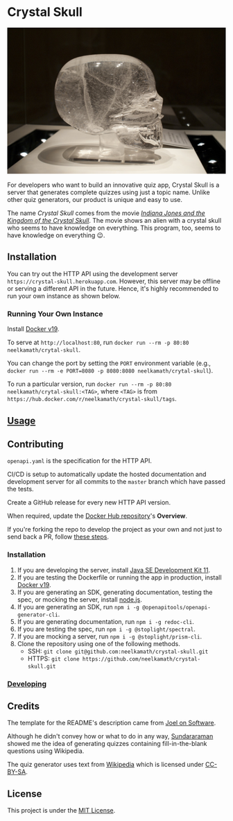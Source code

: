 # Crystal Skull

![Crystal Skull](crystal_skull.jpg)

For developers who want to build an innovative quiz app, Crystal Skull is a server that generates complete quizzes using just a topic name. Unlike other quiz generators, our product is unique and easy to use.

The name _Crystal Skull_ comes from the movie _[Indiana Jones and the Kingdom of the Crystal Skull](https://www.imdb.com/title/tt0367882/)_. The movie shows an alien with a crystal skull who seems to have knowledge on everything. This program, too, seems to have knowledge on everything 😉.

## Installation

You can try out the HTTP API using the development server `https://crystal-skull.herokuapp.com`. However, this server may be offline or serving a different API in the future. Hence, it's highly recommended to run your own instance as shown below.

### Running Your Own Instance

Install [Docker v19](https://hub.docker.com/search/?type=edition&offering=community).

To serve at `http://localhost:80`, run `docker run --rm -p 80:80 neelkamath/crytal-skull`. 

You can change the port by setting the `PORT` environment variable (e.g., `docker run --rm -e PORT=8080 -p 8080:8080 neelkamath/crytal-skull`).

To run a particular version, run `docker run --rm -p 80:80 neelkamath/crytal-skull:<TAG>`, where `<TAG>` is from `https://hub.docker.com/r/neelkamath/crystal-skull/tags`.

## [Usage](https://neelkamath.gitlab.io/crystal-skull/)

## Contributing

`openapi.yaml` is the specification for the HTTP API.

CI/CD is setup to automatically update the hosted documentation and development server for all commits to the `master` branch which have passed the tests.

Create a GitHub release for every new HTTP API version.

When required, update the [Docker Hub repository](https://hub.docker.com/r/neelkamath/crystal-skull)'s **Overview**.

If you're forking the repo to develop the project as your own and not just to send back a PR, follow [these steps](docs/fork.md).

### Installation

1. If you are developing the server, install [Java SE Development Kit 11](https://www.oracle.com/technetwork/java/javase/downloads/jdk11-downloads-5066655.html). 
1. If you are testing the Dockerfile or running the app in production, install [Docker v19](https://hub.docker.com/search/?type=edition&offering=community).
1. If you are generating an SDK, generating documentation, testing the spec, or mocking the server, install [node.js](https://nodejs.org/en/download/).
1. If you are generating an SDK, run `npm i -g @openapitools/openapi-generator-cli`.
1. If you are generating documentation, run `npm i -g redoc-cli`.
1. If you are testing the spec, run `npm i -g @stoplight/spectral`.
1. If you are mocking a server, run `npm i -g @stoplight/prism-cli`.
1. Clone the repository using one of the following methods.
    - SSH: `git clone git@github.com:neelkamath/crystal-skull.git`
    - HTTPS: `git clone https://github.com/neelkamath/crystal-skull.git`

### [Developing](docs/developing.md)

## Credits

The template for the README's description came from [Joel on Software](https://www.joelonsoftware.com/2002/05/09/product-vision/).

Although he didn't convey how or what to do in any way, [Sundararaman](https://github.com/vsundar17697) showed me the idea of generating quizzes containing fill-in-the-blank questions using Wikipedia.

The quiz generator uses text from [Wikipedia](https://en.wikipedia.org/) which is licensed under [CC-BY-SA](http://creativecommons.org/licenses/by-sa/3.0/).

## License

This project is under the [MIT License](LICENSE).